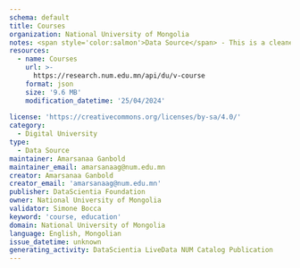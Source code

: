 ```yaml
---
schema: default
title: Courses
organization: National University of Mongolia
notes: <span style='color:salmon'>Data Source</span> - This is a cleaned and formatted dataset, created by the National University of Mongolia (NUM), that includes information about the educational courses offered by the NUM.
resources:
  - name: Courses
    url: >-
      https://research.num.edu.mn/api/du/v-course
    format: json
    size: '9.6 MB'
    modification_datetime: '25/04/2024'
  
license: 'https://creativecommons.org/licenses/by-sa/4.0/'
category:
  - Digital University
type:
  - Data Source
maintainer: Amarsanaa Ganbold
maintainer_email: amarsanaag@num.edu.mn
creator: Amarsanaa Ganbold
creator_email: 'amarsanaag@num.edu.mn'
publisher: DataScientia Foundation
owner: National University of Mongolia
validator: Simone Bocca
keyword: 'course, education'
domain: National University of Mongolia
language: English, Mongolian
issue_datetime: unknown
generating_activity: DataScientia LiveData NUM Catalog Publication
---
```

